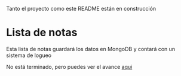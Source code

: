 Tanto el proyecto como este README están en construcción

# Lista de notas

Esta lista de notas guardará los datos en MongoDB y contará con un sistema de logueo

No está terminado, pero puedes ver el avance [aqui](https://lista-de-notas.netlify.app/)
